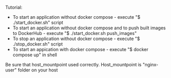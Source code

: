 Tutorial:
- To start an application without docker compose - execute "$ ./start_docker.sh" script 
- To start an application without docker compose and to push built images to DockerHub - execute "$ ./start_docker.sh push_images" 
- To stop an application without docker compose - execute "$ ./stop_docker.sh" script
- To start an appication with docker compose - execute "$ docker compose up" in shell

Be sure that host_mountpoint used correctly. Host_mountpoint is "nginx-user" folder on your host